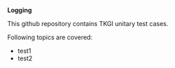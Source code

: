 **Logging**

This github repository contains TKGI unitary test cases.

Following topics are covered:
* test1
* test2